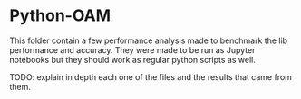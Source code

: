 # Python-OAM

This folder contain a few performance analysis made to benchmark the lib
performance and accuracy. They were made to be run as Jupyter notebooks
but they should work as regular python scripts as well.

TODO: explain in depth each one of the files and the results that came from them.
